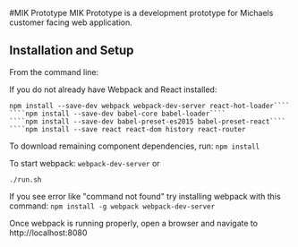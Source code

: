 #MIK Prototype
MIK Prototype is a development prototype for Michaels customer facing web application.

## Installation and Setup

From the command line:

If you do not already have Webpack and React installed:
````
npm install --save-dev webpack webpack-dev-server react-hot-loader````
````npm install --save-dev babel-core babel-loader````
````npm install --save-dev babel-preset-es2015 babel-preset-react````
````npm install --save react react-dom history react-router
````

To download remaining component dependencies, run:
````npm install````

To start webpack:
````webpack-dev-server```` 
or

````./run.sh````


If you see error like "command not found" try installing webpack with this command:
````npm install -g webpack webpack-dev-server````

Once webpack is running properly, open a browser and navigate to http://localhost:8080

